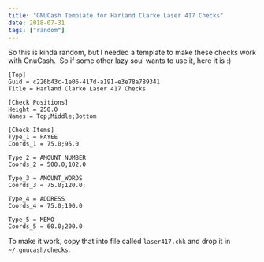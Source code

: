 ```yaml
---
title: "GNUCash Template for Harland Clarke Laser 417 Checks"
date: 2018-07-31
tags: ["random"]
---
```


So this is kinda random, but I needed a template to make these checks work with
GnuCash.  So if some other lazy soul wants to use it, here it is :)

```text
[Top]
Guid = c226b43c-1e06-417d-a191-e3e78a789341
Title = Harland Clarke Laser 417 Checks

[Check Positions]
Height = 250.0
Names = Top;Middle;Bottom

[Check Items]
Type_1 = PAYEE
Coords_1 = 75.0;95.0

Type_2 = AMOUNT_NUMBER
Coords_2 = 500.0;102.0

Type_3 = AMOUNT_WORDS
Coords_3 = 75.0;120.0;

Type_4 = ADDRESS
Coords_4 = 75.0;190.0

Type_5 = MEMO
Coords_5 = 60.0;200.0
```

To make it work, copy that into file called `laser417.chk` and drop it in
`~/.gnucash/checks`.
